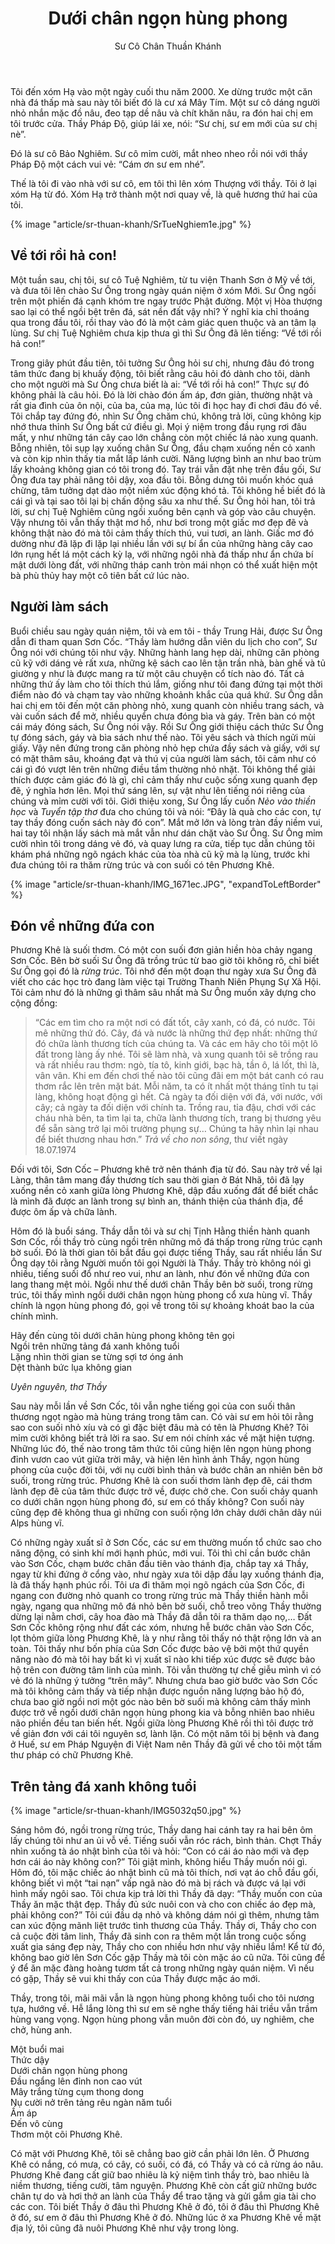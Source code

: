 ﻿---
title: Dưới chân ngọn hùng phong
author: Sư Cô Chân Thuần Khánh
---

Tôi đến xóm Hạ vào một ngày cuối thu năm 2000. Xe dừng trước một căn nhà đá thấp mà sau này tôi biết đó là cư xá Mây Tím. Một sư cô dáng người nhỏ nhắn mặc đồ nâu, đeo tạp dề nâu và chít khăn nâu, ra đón hai chị em tôi trước cửa. Thầy Pháp Độ, giúp lái xe, nói: “Sư chị, sư em mới của sư chị nè”.

Đó là sư cô Bảo Nghiêm. Sư cô mỉm cười, mắt nheo nheo rồi nói với thầy Pháp Độ một cách vui vẻ: “Cám ơn sư em nhé”.

Thế là tôi đi vào nhà với sư cô, em tôi thì lên xóm Thượng với thầy. Tôi ở lại xóm Hạ từ đó. Xóm Hạ trở thành một nơi quay về, là quê hương thứ hai của tôi.

{% image "article/sr-thuan-khanh/SrTueNghiem1e.jpg" %}

## Về tới rồi hả con!

Một tuần sau, chị tôi, sư cô Tuệ Nghiêm, từ tu viện Thanh Sơn ở Mỹ về tới, và đưa tôi lên chào Sư Ông trong ngày quán niệm ở xóm Mới. Sư Ông ngồi trên một phiến đá cạnh khóm tre ngay trước Phật đường. Một vị Hòa thượng sao lại có thể ngồi bệt trên đá, sát nền đất vậy nhỉ? Ý nghĩ kia chỉ thoáng qua trong đầu tôi, rồi thay vào đó là một cảm giác quen thuộc và an tâm lạ lùng. Sư chị Tuệ Nghiêm chưa kịp thưa gì thì Sư Ông đã lên tiếng: “Về tới rồi hả con!”

Trong giây phút đầu tiên, tôi tưởng Sư Ông hỏi sư chị, nhưng đâu đó trong tâm thức đang bị khuấy động, tôi biết rằng câu hỏi đó dành cho tôi, dành cho một người  mà Sư Ông chưa biết là ai: “Về tới rồi hả con!” Thực sự đó không phải là câu hỏi. Đó là lời chào đón ấm áp, đơn giản, thường nhật và rất gia đình của ôn nội, của ba, của mạ, lúc tôi đi học hay đi chơi đâu đó về. Tôi chắp tay đứng đó, nhìn Sư Ông chăm chú, không trả lời, cũng không kịp nhớ thưa thỉnh Sư Ông bất cứ điều gì. Mọi ý niệm trong đầu rụng rơi đâu mất, y như những tán cây cao lớn chẳng còn một chiếc lá nào xung quanh. Bỗng nhiên, tôi sụp lạy xuống chân Sư Ông, đầu chạm xuống nền cỏ xanh và còn kịp nhìn thấy tia mắt lấp lánh cười. Năng lượng bình an như bao trùm lấy khoảng không gian có tôi trong đó. Tay trái vẫn đặt nhẹ trên đầu gối, Sư Ông đưa tay phải nâng tôi dậy, xoa đầu tôi. Bỗng dưng tôi muốn khóc quá chừng, tâm tưởng dạt dào một niềm xúc động khó tả. Tôi không hề biết đó là cái gì và tại sao tôi lại bị chấn động sâu xa như thế. Sư Ông hỏi han, tôi trả lời, sư chị Tuệ Nghiêm cũng ngồi xuống bên cạnh và góp vào câu chuyện. Vậy nhưng tôi vẫn thấy thật mơ hồ, như bơi trong một giấc mơ đẹp đẽ và không thật nào đó mà tôi cảm thấy thích thú, vui tươi, an lành. Giấc mơ đó dường như đã lặp đi lặp lại nhiều lần với sự bí ẩn của những hàng cây cao lớn rụng hết lá một cách kỳ lạ, với những ngôi nhà đá thấp như ẩn chứa bí mật dưới lòng đất, với những tháp canh tròn mái nhọn có thể xuất hiện một bà phù thủy hay một cô tiên bất cứ lúc nào.

## Người làm sách

Buổi chiều sau ngày quán niệm, tôi và em tôi - thầy Trung Hải, được Sư Ông dẫn đi tham quan Sơn Cốc. “Thầy làm hướng dẫn viên du lịch cho con”, Sư Ông nói với chúng tôi như vậy. Những hành lang hẹp dài, những căn phòng cũ kỹ với dáng vẻ rất xưa, những kệ sách cao lên tận trần nhà, bàn ghế và tủ giường y như là được mang ra từ một câu chuyện cổ tích nào đó. Tất cả những thứ ấy làm cho tôi thích thú lắm, giống như tôi đang đứng tại một thời điểm nào đó và chạm tay vào những khoảnh khắc của quá khứ. Sư Ông dẫn hai chị em tôi đến một căn phòng nhỏ, xung quanh còn nhiều trang sách, và vài cuốn sách để mở, nhiều quyển chưa đóng bìa và gáy. Trên bàn có  một cái máy đóng sách, Sư Ông nói vậy. Rồi Sư Ông giới thiệu cách thức Sư Ông tự đóng sách, gáy và bìa sách như thế nào. Tôi yêu sách và thích ngửi mùi giấy. Vậy nên đứng trong căn phòng nhỏ hẹp chứa đầy sách và giấy, với sự có mặt thâm sâu, khoáng đạt và thú vị của người làm sách, tôi cảm như có cái gì đó vượt lên trên những điều tầm thường nhỏ nhặt. Tôi không thể giải thích được cảm giác đó là gì, chỉ cảm thấy như cuộc sống xung quanh đẹp đẽ, ý nghĩa hơn lên. Mọi thứ sáng lên, sự vật như lên tiếng nói riêng của chúng và mỉm cười với tôi. Giới thiệu xong, Sư Ông lấy cuốn *Nẻo vào thiền học* và *Tuyển tập thơ* đưa cho chúng tôi và nói: “Đây là quà cho các con, tự tay thầy đóng cuốn sách này đó con”. Mắt mở lớn và lòng tràn đầy niềm vui, hai tay tôi nhận lấy sách mà mắt vẫn như dán chặt vào Sư Ông. Sư Ông mỉm cười nhìn tôi trong dáng vẻ đó, và quay lưng ra cửa, tiếp tục dẫn chúng tôi khám phá những ngõ ngách khác của tòa nhà cũ kỹ mà lạ lùng, trước khi đưa chúng tôi ra thăm rừng trúc và con suối có tên Phương Khê.

{% image "article/sr-thuan-khanh/IMG_1671ec.JPG", "expandToLeftBorder" %}

## Đón về những đứa con

Phương Khê là suối thơm. Có một con suối đơn giản hiền hòa chảy ngang Sơn Cốc. Bên bờ suối Sư Ông đã trồng trúc từ bao giờ tôi không rõ, chỉ biết Sư Ông gọi đó là *rừng trúc*. Tôi nhớ đến một đoạn thư ngày xưa Sư Ông đã viết cho các học trò đang làm việc tại Trường Thanh Niên Phụng Sự Xã Hội. Tôi cảm như đó là những gì thâm sâu nhất mà Sư Ông muốn xây dựng cho cộng đồng:

> “Các em tìm cho ra một nơi có đất tốt, cây xanh, có đá, có nước. Tôi mê những thứ đó. Cây, đá và nước là những thứ đẹp nhất: những thứ đó chữa lành thương tích của chúng ta. Và các em hãy cho tôi một lô đất trong làng ấy nhé. Tôi sẽ làm nhà, và xung quanh tôi sẽ trồng rau và rất nhiều rau thơm: ngò, tía tô, kinh giới, bạc hà, tần ô, lá lốt, thì là, vân vân. Khi em đến chơi thế nào tôi cũng đãi em một bát canh có rau thơm rắc lên trên mặt bát. Mỗi năm, ta có ít nhất một tháng tĩnh tu tại làng, không hoạt động gì hết. Cả ngày ta đối diện với đá, với nước, với cây; cả ngày ta đối diện với chính ta. Trồng rau, tỉa đậu, chơi với các cháu nhà bên, ta tìm lại ta, chữa lành thương tích, trang bị thương yêu để sẵn sàng trở lại môi trường phụng sự… Chúng ta hãy nhìn lại nhau để biết thương nhau hơn.” <cite>Trả về cho non sông</cite>, thư viết ngày 18.07.1974

Đối với tôi, Sơn Cốc – Phương khê trở nên thánh địa từ đó. Sau này trở về lại Làng, thân tâm mang đầy thương tích sau thời gian ở Bát Nhã, tôi đã lạy xuống nền cỏ xanh giữa lòng Phương Khê, dập đầu xuống đất để biết chắc là mình đã được an lành trong sự bình an, thánh thiện của thánh địa, để được ôm ấp và chữa lành.

Hôm đó là buổi sáng. Thầy dẫn tôi và sư chị Tịnh Hằng thiền hành quanh Sơn Cốc, rồi thầy trò cùng ngồi trên những mô đá thấp trong rừng trúc cạnh bờ suối. Đó là thời gian tôi bắt đầu gọi được tiếng Thầy, sau rất nhiều lần Sư Ông dạy tôi rằng Người muốn tôi gọi Người là Thầy. Thầy trò không nói gì nhiều, tiếng suối đổ như reo vui, như an lành, như đón về những đứa con lang thang mệt mỏi. Ngồi như thế dưới chân Thầy bên bờ suối, trong rừng trúc, tôi thấy mình ngồi dưới chân ngọn hùng phong cổ xưa hùng vĩ. Thầy chính là ngọn hùng phong đó, gọi về trong tôi sự khoảng khoát bao la của chính mình.

<div class="verse" id="verse-uyen-nguyen"><p>Hãy đến cùng tôi dưới chân hùng phong không tên gọi<br/>
Ngồi trên những tảng đá xanh không tuổi<br/>
Lặng nhìn thời gian se từng sợi tơ óng ánh<br/>
Dệt thành bức lụa không gian</p><cite>Uyên nguyên, thơ Thầy</cite></div>

Sau này mỗi lần về Sơn Cốc, tôi vẫn nghe tiếng gọi của con suối thân thương ngọt ngào mà hùng tráng trong tâm can. Có vài sư em hỏi tôi rằng sao con suối nhỏ xíu và có gì đặc biệt đâu mà có tên là Phương Khê? Tôi mỉm cười không biết trả lời ra sao. Sư em nói chính xác về mặt hiện tượng. Những lúc đó, thế nào trong tâm thức tôi cũng hiện lên ngọn hùng phong đỉnh vươn cao vút giữa trời mây, và hiện lên hình ảnh Thầy, ngọn hùng phong của cuộc đời tôi, với nụ cười bình thản và bước chân an nhiên bên bờ suối, trong rừng trúc. Phương Khê là con suối thơm lành đẹp đẽ, cái thơm lành đẹp đẽ của tâm thức được trở về, được chở che. Con suối chảy quanh co dưới chân ngọn hùng phong đó, sư em có thấy không? Con suối này cũng đẹp đẽ không thua gì những con suối rộng lớn chảy dưới chân dãy núi Alps hùng vĩ. 

Có những ngày xuất sĩ ở Sơn Cốc, các sư em thường muốn tổ chức sao cho  năng động, có sinh khí mới hạnh phúc, mới vui. Tôi thì chỉ cần bước chân vào Sơn Cốc, chạm bước chân đầu tiên vào thánh địa, chắp tay xá Thầy, ngay từ khi đứng ở cổng vào, như ngày xưa tôi dập đầu lạy xuống thánh địa, là đã thấy hạnh phúc rồi. Tôi ưa đi thăm mọi ngõ ngách của Sơn Cốc, đi ngang con đường nhỏ quanh co trong rừng trúc mà Thầy thiền hành mỗi ngày, ngang qua những mô đá nhỏ bên bờ suối, chỗ treo võng Thầy thường dừng lại nằm chơi, cây hoa đào mà Thầy đã dẫn tôi ra thăm dạo nọ,… Đất Sơn Cốc không rộng như đất các xóm, nhưng hễ bước chân vào Sơn Cốc, lọt thỏm giữa lòng Phương Khê, là y như rằng tôi thấy nó thật rộng lớn và an toàn. Tôi thấy như bốn phía của Sơn Cốc được bảo vệ bởi một thứ quyền năng nào đó mà tôi hay bất kì vị xuất sĩ nào khi tiếp xúc được sẽ được bảo hộ trên con đường tâm linh của mình. Tôi vẫn thường tự chế giễu mình vì có vẻ đó là những ý tưởng “trên mây”. Nhưng chưa bao giờ bước vào Sơn Cốc mà tôi không cảm thấy và tiếp nhận được nguồn năng lượng bảo hộ đó, chưa bao giờ ngồi nơi một góc nào bên bờ suối mà không cảm thấy mình được trở về ngồi dưới chân ngọn hùng phong kia và bỗng nhiên bao nhiêu não phiền đều tan biến hết. Ngồi giữa lòng Phương Khê rồi thì tôi được trở về giản đơn với cái tôi nguyên sơ, lành lặn. Có một năm tôi bị bệnh và đang ở Huế, sư em Pháp Nguyện đi Việt Nam nên Thầy đã gửi về cho tôi một tấm thư pháp có chữ Phương Khê.

## Trên tảng đá xanh không tuổi

{% image "article/sr-thuan-khanh/IMG5032q50.jpg" %}

Sáng hôm đó, ngồi trong rừng trúc, Thầy dang hai cánh tay ra hai bên ôm lấy chúng tôi như an ủi vỗ về. Tiếng suối vẫn róc rách, bình thản. Chợt Thầy nhìn xuống tà áo nhật bình của tôi và hỏi: “Con có cái áo nào mới và đẹp hơn cái áo này không con?” Tôi giật mình, không hiểu Thầy muốn nói gì. Hôm đó, tôi mặc chiếc áo nhật bình cũ mà tôi thích, nơi vạt áo chỗ đầu gối, không biết vì một “tai nạn” vấp ngã nào đó mà bị rách và được vá lại với hình mấy ngôi sao. Tôi chưa kịp trả lời thì Thầy đã dạy: “Thầy muốn con của Thầy ăn mặc thật đẹp. Thầy đủ sức nuôi con và cho con chiếc áo đẹp mà, phải không con?” Tôi cúi đầu dạ nhỏ và không dám nói gì thêm, nhưng tâm can xúc động mãnh liệt trước tình thương của Thầy. Thầy ơi, Thầy cho con cả cuộc đời tâm linh, Thầy đã sinh con ra thêm một lần trong cuộc sống xuất gia sáng đẹp này, Thầy cho con nhiều hơn như vậy nhiều lắm! Kể từ đó, không bao giờ lên Sơn Cốc gặp Thầy mà tôi còn mặc áo cũ nữa. Tôi cũng để ý để ăn mặc đàng hoàng tươm tất cả trong những ngày quán niệm. Vì nếu có gặp, Thầy sẽ vui khi thấy con của Thầy được mặc áo mới.

Thầy, trong tôi, mãi mãi vẫn là ngọn hùng phong không tuổi cho tôi nương tựa, hướng về. Hễ lắng lòng thì sư em sẽ nghe thấy tiếng hải triều vẫn trầm hùng vang vọng. Ngọn hùng phong vẫn muôn đời còn đó, uy nghiêm, che chở, hùng anh.

<div class="verse"><p>Một buổi mai<br/>
Thức dậy<br/>
Dưới chân ngọn hùng phong<br/>
Đầu ngẩng lên đỉnh non cao vút<br/>
Mây trắng từng cụm thong dong<br/>
Nụ cười nở trên tảng rêu ngàn năm tuổi<br/>
Ấm áp<br/>
Đến vô cùng<br/>
Thơm một cõi Phương Khê.</p></div>

Có mặt với Phương Khê, tôi sẽ chẳng bao giờ cần phải lớn lên. Ở Phương Khê có nắng, có mưa, có cây, có suối, có đá, có Thầy và có cả rừng áo nâu. Phương Khê đang cất giữ bao nhiêu là kỷ niệm tình thầy trò, bao nhiêu là niềm thương, tiếng cười, tâm nguyện. Phương Khê còn cất giữ những bước chân tự do và hơi thở an lành của Thầy để trao tặng và gửi gắm gia tài cho các con. Tôi biết Thầy ở đâu thì Phương Khê ở đó, tôi ở đâu thì Phương Khê ở đó, sư em ở đâu thì Phương Khê ở đó. Những lúc ở xa Phương Khê về mặt địa lý, tôi cũng đã nuôi Phương Khê như vậy trong lòng.
